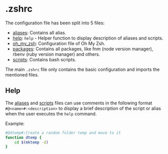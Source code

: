 # .zshrc

The configuration file has been split into 5 files:

- [aliases](zsh/aliases.sh): Contains all alias.
- [help](zsh/help.sh): `help` - Helper function to display description of aliases and scripts.
- [oh_my_zsh](zsh/oh_my_zsh.sh): Configuration file of Oh My Zsh.
- [packages](zsh/packages.sh): Contains all packages, like fnm (node version manager), rbenv (ruby version manager) and others.
- [scripts](zsh/scripts.sh): Contains bash scripts.

The main `.zshrc` file only contains the basic configuration and imports the mentioned files.

## Help

The [aliases](zsh/aliases.sh) and [scripts](zsh/scripts.sh) files can use comments in the following format `#@<name>#:<description>` to display a brief description of the script or alias when the user executes the `help` command.

Example:

```bash
#@dtemp#:Create a random folder temp and move to it
function dtemp {
	cd $(mktemp -d)
}
```
